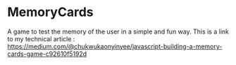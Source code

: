 # MemoryCards
 A game to test the memory of the user in a simple and fun way.
This is a link to my technical article : https://medium.com/@chukwukaonyinyee/javascript-building-a-memory-cards-game-c92610f5192d
